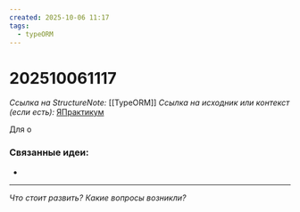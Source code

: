 ```yaml
---
created: 2025-10-06 11:17
tags:
  - typeORM
---
```

# 202510061117
*Ссылка на StructureNote:* [[TypeORM]]
*Ссылка на исходник или контекст (если есть):* [ЯПрактикум](https://practicum.yandex.ru/learn/backend-nodejs/courses/a4214ab0-2146-4152-b90e-651bf4c7ca5e/sprints/564244/topics/104f2765-a9c9-4617-8a5e-f21b675cf9b3/lessons/c08ac5b4-adfa-4b80-ae52-dccb043b4323/)

Для о
### Связанные идеи:
* 
---

*Что стоит развить? Какие вопросы возникли?*